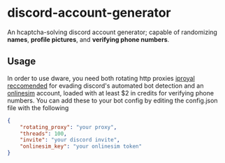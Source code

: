 # discord-account-generator
An hcaptcha-solving discord account generator; capable of randomizing **names**, **profile pictures**, and **verifying phone numbers**.

## Usage
In order to use dware, you need both rotating http proxies [iproyal reccomended](https://dashboard.iproyal.com/products/royal-residential-proxies) for evading discord's automated bot detection and an [onlinesim](https://onlinesim.io/) account, loaded with at least $2 in credits for verifying phone numbers. You can add these to your bot config by editing the config.json file with the following
```json
{
    "rotating_proxy": "your proxy",
    "threads": 100,
    "invite": "your discord invite",
    "onlinesim_key": "your onlinesim token"
}
```
